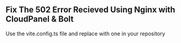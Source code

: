 ## Fix The 502 Error Recieved Using Nginx with CloudPanel & Bolt

Use the vite.config.ts file and replace with one in your repository 

